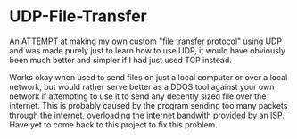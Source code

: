 # UDP-File-Transfer
An ATTEMPT at making my own custom "file transfer protocol" using UDP and was made purely just to learn how to use UDP, it would have obviously been much better and simpler if I had just used TCP instead. 

Works okay when used to send files on just a local computer or over a local network, but would rather serve better as a DDOS tool against your own network if attempting to use it to send any decently sized file over the internet. This is probably caused by the program sending too many packets through the internet, overloading the internet bandwith provided by an ISP. Have yet to come back to this project to fix this problem.
